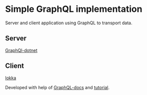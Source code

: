 # Simple GraphQL implementation
Server and client application using GraphQL to transport data.

## Server 
[GraphQl-dotnet](https://github.com/graphql-dotnet/graphql-dotnet)

## Client
[lokka](https://github.com/kadirahq/lokka)

Developed with help of [GraphQL-docs](http://graphql.org/learn/) and [tutorial](https://medium.com/@mczachurski/graphql-in-net-core-project-fb333241ff0a).
